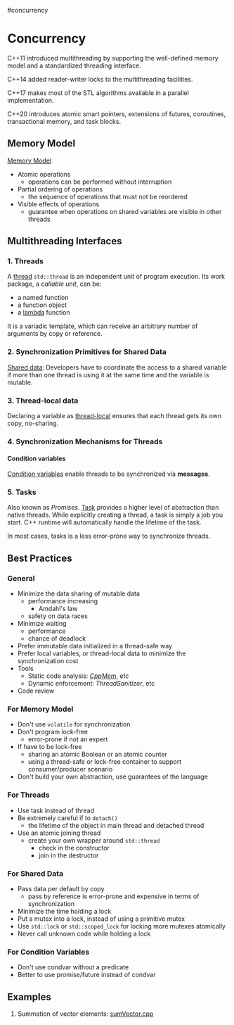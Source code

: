 #concurrency 

# Concurrency

C++11 introduced multithreading by supporting the well-defined memory model and a standardized threading interface.

C++14 added reader-writer locks to the multithreading facilities.

C++17 makes most of the STL algorithms available in a parallel implementation.

C++20 introduces atomic smart pointers, extensions of futures, coroutines, transactional memory, and task blocks.

## Memory Model

[Memory Model](memory-model/memory-model.md)

+ Atomic operations
    - operations can be performed without interruption
+ Partial ordering of operations
    - the sequence of operations that must not be reordered
+ Visible effects of operations
    - guarantee when operations on shared variables are visible in other threads

## Multithreading Interfaces

### 1. Threads

A [thread](multithreading/threads.md) `std::thread` is an independent unit of program execution. Its work package, a *callable unit*, can be:
+ a named function
+ a function object
+ a [lambda](../concepts/lambda.md) function

It is a variadic template, which can receive an arbitrary number of arguments by copy or reference.

### 2. Synchronization Primitives for Shared Data

[Shared data](multithreading/shared-data.md): Developers have to coordinate the access to a shared variable if more than one thread is using it at the same time and the variable is mutable.

### 3. Thread-local data

Declaring a variable as [thread-local](multithreading/thread-local-data.md) ensures that each thread gets its own copy, no-sharing.

### 4. Synchronization Mechanisms for Threads

#### Condition variables

[Condition variables](multithreading/condvar.md) enable threads to be synchronized via **messages**.

### 5. Tasks

Also known as *Promises*. [Task](multithreading/task.md) provides a higher level of abstraction than native threads. While explicitly creating a thread, a task is simply a job you start. C++ runtime will automatically handle the lifetime of the task.

In most cases, tasks is a less error-prone way to synchronize threads.

## Best Practices

### General

+ Minimize the data sharing of mutable data
	+ performance increasing
		+ Amdahl's law
	+ safety on data races
+ Minimize waiting
	+ performance
	+ chance of deadlock
+ Prefer immutable data initialized in a thread-safe way
+ Prefer local variables, or thread-local data to minimize the synchronization cost
+ Tools
	+ Static  code analysis: *[CppMem](cppmem.md)*, etc
	+ Dynamic enforcement: *ThreadSanitizer*, etc
+ Code review

### For Memory Model

+ Don't use `volatile` for synchronization
+ Don't program lock-free
	+ error-prone if not an expert
+ If have to be lock-free
	+ sharing an atomic Boolean or an atomic counter
	+ using a thread-safe or lock-free container to support consumer/producer scenario
+ Don't build your own abstraction, use guarantees of the language

### For Threads

+ Use task instead of thread
+ Be extremely careful if to `detach()`
	+ the lifetime of the object in main thread and detached thread
+ Use an atomic joining thread
	+ create your own wrapper around `std::thread`
		+ check in the constructor
		+ join in the destructor

### For Shared Data

+ Pass data per default by copy
	+ pass by reference is error-prone and expensive in terms of synchronization
+ Minimize the time holding a lock
+ Put a mutex into a lock, instead of using a primitive mutex
+ Use `std::lock` or `std::scoped_lock` for locking more mutexes atomically
+ Never call unknown code while holding a lock

### For Condition Variables

+ Don't use condvar without a predicate
+ Better to use promise/future instead of condvar

## Examples

1. Summation of vector elements: [sumVector.cpp](examples/sumVector.cpp)
